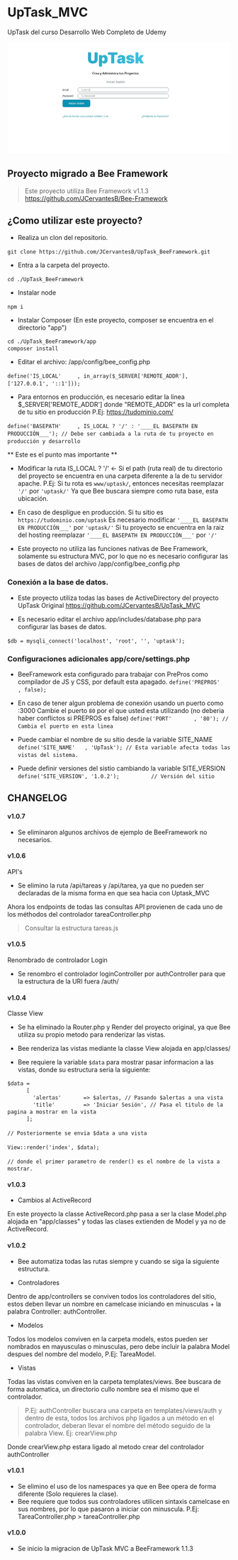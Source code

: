 # UpTask_MVC

UpTask del curso Desarrollo Web Completo de Udemy

![UpTask](https://github.com/JCervantesB/UpTask_MVC/blob/master/src/img/uptask.jpg?raw=true)

## Proyecto migrado a Bee Framework

> Este proyecto utiliza Bee Framework v1.1.3
> https://github.com/JCervantesB/Bee-Framework

## ¿Como utilizar este proyecto?

- Realiza un clon del repositorio.

`git clone https://github.com/JCervantesB/UpTask_BeeFramework.git`

- Entra a la carpeta del proyecto.

`cd ./UpTask_BeeFramework`

- Instalar node

`npm i`

- Instalar Composer (En este proyecto, composer se encuentra en el directorio "app")
~~~
cd ./UpTask_BeeFramework/app
composer install
~~~

- Editar el archivo: /app/config/bee_config.php

`define('IS_LOCAL'     , in_array($_SERVER['REMOTE_ADDR'], ['127.0.0.1', '::1']));`

- Para entornos en producción, es necesario editar la linea $_SERVER['REMOTE_ADDR'] donde "REMOTE_ADDR" es la url completa de tu sitio en producción P.Ej: https://tudominio.com/

`define('BASEPATH'     , IS_LOCAL ? '/' : '____EL BASEPATH EN PRODUCCIÓN___'); // Debe ser cambiada a la ruta de tu proyecto en producción y desarrollo`


** Este es el punto mas importante **

- Modificar la ruta IS_LOCAL ? '/' <- Si el path (ruta real) de tu directorio del proyecto se encuentra en una carpeta diferente a la de tu servidor apache.
P.Ej: Si tu rota es `www/uptask/`, entonces necesitas reemplazar  `'/'` por `'uptask/'`
Ya que Bee buscara siempre como ruta base, esta ubicación.

- En caso de despligue en producción.
Si tu sitio es `https://tudominio.com/uptask`
Es necesario modificar `'____EL BASEPATH EN PRODUCCIÓN___'` por `'uptask/'`
Si tu proyecto se encuentra en la raiz del hosting reemplazar `'____EL BASEPATH EN PRODUCCIÓN___'` por `'/'`

- Este proyecto no utiliza las funciones nativas de Bee Framework, solamente su estructura MVC, por lo que no es necesario configurar las bases de datos del archivo /app/config/bee_config.php

### Conexión a la base de datos.
- Este proyecto utiliza todas las bases de ActiveDirectory del proyecto UpTask Original https://github.com/JCervantesB/UpTask_MVC

- Es necesario editar el archivo app/includes/database.php para configurar las bases de datos.

`$db = mysqli_connect('localhost', 'root', '', 'uptask');`


### Configuraciones adicionales app/core/settings.php
- BeeFramework esta configurado para trabajar con PrePros como compilador de JS y CSS, por default esta apagado.
`define('PREPROS'     , false);`

- En caso de tener algun problema de conexión usando un puerto como :3000 
Cambie el puerto `80` por el que usted esta utilizando (no deberia haber conflictos si PREPROS es false)
`define('PORT'       , '80'); // Cambia el puerto en esta linea`

- Puede cambiar el nombre de su sitio desde la variable SITE_NAME
`define('SITE_NAME'   , 'UpTask'); // Esta variable afecta todas las vistas del sistema.`

- Puede definir versiones del sistio cambiando la variable SITE_VERSION
`define('SITE_VERSION', '1.0.2');          // Versión del sitio`

## CHANGELOG
#### v1.0.7

- Se eliminaron algunos archivos de ejemplo de BeeFramework no necesarios.

#### v1.0.6

API's
- Se elimino la ruta /api/tareas y /api/tarea, ya que no pueden ser declaradas de la misma forma en que sea hacia con Uptask_MVC

Ahora los endpoints de todas las consultas API provienen de cada uno de los méthodos del controlador tareaController.php

> Consultar la estructura tareas.js

#### v1.0.5

Renombrado de controlador Login
- Se renombro el controlador loginController por authController para que la estructura de la URI fuera /auth/

#### v1.0.4

Classe View
- Se ha eliminado la Router.php y Render del proyecto original, ya que Bee utiliza su propio metodo para renderizar las vistas.

- Bee renderiza las vistas mediante la classe View alojada en app/classes/

- Bee requiere la variable `$data` para mostrar pasar informacion a las vistas, donde su estructura seria la siguiente:

~~~
$data =
      [
        'alertas'       => $alertas, // Pasando $alertas a una vista
        'title'         => 'Iniciar Sesión', // Pasa el titulo de la pagina a mostrar en la vista
      ];

// Posteriormente se envia $data a una vista

View::render('index', $data);

// donde el primer parametro de render() es el nombre de la vista a mostrar.
~~~

#### v1.0.3

- Cambios al ActiveRecord

En este proyecto la classe ActiveRecord.php pasa a ser la clase Model.php alojada en "app/classes" y todas las clases extienden de Model y ya no de ActiveRecord.

#### v1.0.2

- Bee automatiza todas las rutas siempre y cuando se siga la siguiente estructura.

- Controladores

Dentro de app/controllers se conviven todos los controladores del sitio, estos deben llevar un nombre en camelcase iniciando en minusculas + la palabra Controller: authController.

- Modelos

Todos los modelos conviven en la carpeta models, estos pueden ser nombrados en mayusculas o minusculas, pero debe incluir la palabra Model despues del nombre del modelo, P.Ej: TareaModel.

- Vistas

Todas las vistas conviven en la carpeta templates/views.
Bee buscara de forma automatica, un directorio cullo nombre sea el mismo que el controlador.

> P.Ej: authController buscara una carpeta en templates/views/auth y dentro de esta, todos los archivos php ligados a un método en el controlador, deberan llevar el nombre del método seguido de la palabra View. Ej: crearView.php

Donde crearView.php estara ligado al metodo crear del controlador authController

#### v1.0.1

- Se elimino el uso de los namespaces ya que en Bee opera de forma diferente (Solo requieres la clase).
- Bee requiere que todos sus controladores utilicen sintaxis camelcase en sus nombres, por lo que pasaron a iniciar con minuscula. P.Ej: TareaController.php > tareaController.php

#### v1.0.0

- Se inicio la migracion de UpTask MVC a BeeFramework 1.1.3